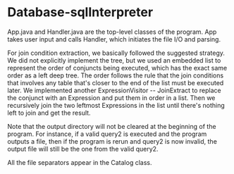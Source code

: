 # Database-sqlInterpreter
App.java and Handler.java are the top-level classes of the program. App takes user input and calls Handler, which initiates the file I/O and parsing.

For join condition extraction, we basically followed the suggested strategy. We did not explicitly implement the tree, but we used an embedded list to represent the order of conjuncts being executed, which has the exact same order as a left deep tree. The order follows the rule that the join conditions that involves any table that's closer to the end of the list must be executed later. We implemented another ExpressionVisitor -- JoinExtract to replace the conjunct with an Expression and put them in order in a list. Then we recursively join the two leftmost Expressions in the list until there's nothing left to join and get the result.

Note that the output directory will not be cleared at the beginning of the program. For instance, if a valid query2 is executed and the program outputs a file, then if the program is rerun and query2 is now invalid, the output file will still be the one from the valid query2. 

All the file separators appear in the Catalog class. 
